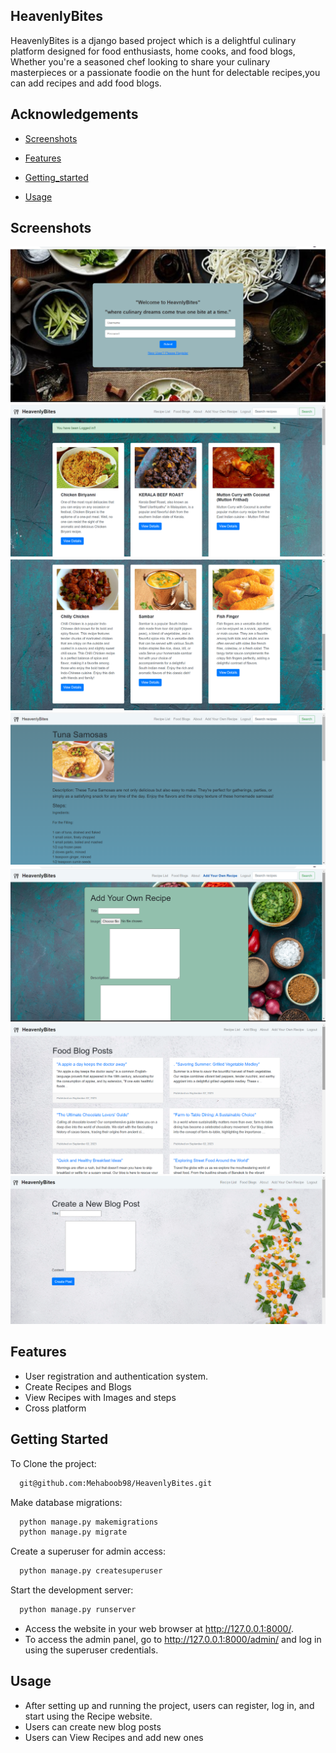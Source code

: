 
## HeavenlyBites

HeavenlyBites is a django based project which is a  delightful culinary platform designed for food enthusiasts, home cooks, and food blogs, Whether you're a seasoned chef looking to share your culinary masterpieces or a passionate foodie on the hunt for delectable recipes,you can add recipes and add food blogs.


## Acknowledgements

 - [Screenshots](#screenshots)

 - [Features](#features)
   
 - [Getting_started](#getting_started)
   
- [Usage](#usage)


## Screenshots

![App Screenshot](https://github.com/Mehaboob98/HeavenlyBites/blob/main/screenshots/project%208.png?raw=true)
![App Screenshot](https://github.com/Mehaboob98/HeavenlyBites/blob/main/screenshots/project%206.png?raw=true)
![App Screenshot](https://github.com/Mehaboob98/HeavenlyBites/blob/main/screenshots/project%205.png?raw=true)
![App Screenshot](https://github.com/Mehaboob98/HeavenlyBites/blob/main/screenshots/project%204.png?raw=true)
![App Screenshot](https://github.com/Mehaboob98/HeavenlyBites/blob/main/screenshots/project%203.png?raw=true)
![App Screenshot](https://github.com/Mehaboob98/HeavenlyBites/blob/main/screenshots/project%202.png?raw=true)
![App Screenshot](https://github.com/Mehaboob98/HeavenlyBites/blob/main/screenshots/project%201.png?raw=true)





## Features

- User registration and authentication system.
- Create Recipes and Blogs
- View Recipes with Images and steps
- Cross platform



## Getting Started

To Clone the project:

```bash
  git@github.com:Mehaboob98/HeavenlyBites.git
```
Make database migrations:

```bash
  python manage.py makemigrations
  python manage.py migrate
```
Create a superuser for admin access:

```bash
  python manage.py createsuperuser
```
Start the development server:

```bash
  python manage.py runserver
```

- Access the website in your web browser at http://127.0.0.1:8000/.
- To access the admin panel, go to http://127.0.0.1:8000/admin/ and log in using the superuser credentials.

## Usage
- After setting up and running the project, users can register, log in, and start using the Recipe website.
- Users can create new blog posts
- Users can View Recipes and add new ones

